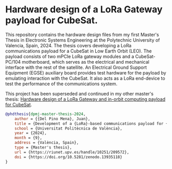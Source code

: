 # Hardware design of a LoRa Gateway payload for CubeSat.

This repository contains the hardware design files from my first Master's Thesis in Electronic Systems Engineering at the Polytechnic University of Valencia, Spain, 2024. The thesis covers developing a LoRa communications payload for a CubeSat in Low Earth Orbit (LEO). The payload consists of two mPCIe LoRa gateway modules and a CubeSat-PC/104 motherboard, which serves as the electrical and mechanical interface with the rest of the satellite. An Electrical Ground Support Equipment (EGSE) auxiliary board provides test hardware for the payload by emulating interaction with the CubeSat. It also acts as a LoRa end-device to test the performance of the communications system.

This project has been superseded and continued in my other master's thesis: [Hardware design of a LoRa Gateway and in-orbit computing payload for CubeSat]([https://github.com/dpmj/Bachelor_Thesis_TIK_hardware](https://github.com/dpmj/Master_Thesis_LoRa_Gateway_and_Computing_CubeSat_Payload_hardware)).

```bibtex
@phdthesis{dpmj-master-thesis-2024,
    author = {{Del Pino Mena}, Juan},
    title = {Development of a {LoRa}-based communications payload for {CubeSat}},
    school = {Universitat Politècnica de València},
    year = {2024},
    month = {9},
    address = {València, Spain},
    type = {Master's thesis},
    url = {https://riunet.upv.es/handle/10251/209572},
    doi = {https://doi.org/10.5281/zenodo.13935118}
}
```
